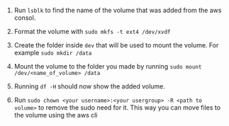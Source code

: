 1. Run `lsblk` to find the name of the volume that was added from the aws consol.

3. Format the volume with `sudo mkfs -t ext4 /dev/xvdf`

3. Create the folder inside `dev` that will be used to mount the volume. For 
example `sudo mkdir /data`

4. Mount the volume to the folder you made by running 
`sudo mount /dev/<name_of_volume> /data`

5. Running `df -H` should now show the added volume.

6. Run `sudo chown <your username>:<your usergroup> -R <path to volume>` to remove
the sudo need for it. This way you can move files to the volume using the aws cli
